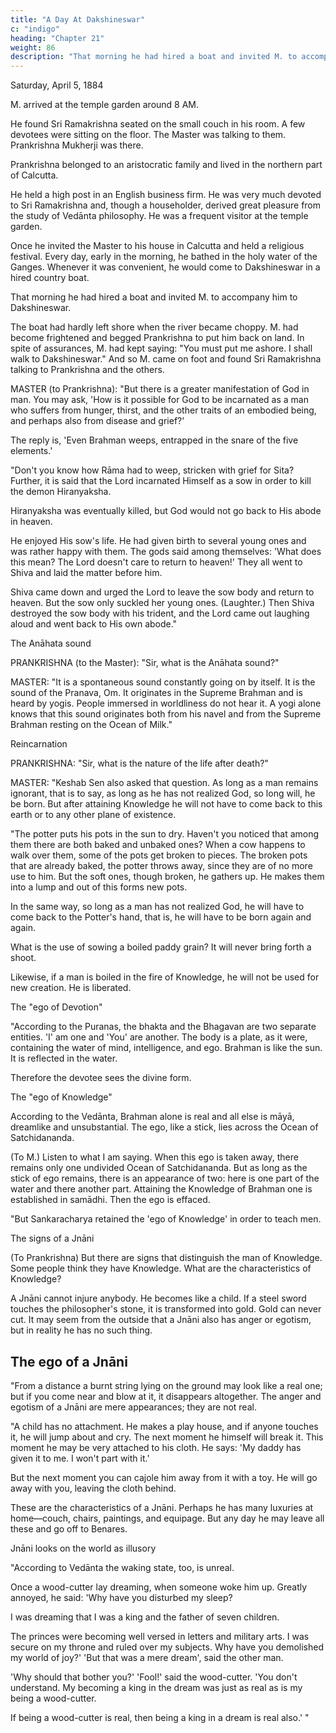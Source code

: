 ```yaml
---
title: "A Day At Dakshineswar"
c: "indigo"
heading: "Chapter 21"
weight: 86
description: "That morning he had hired a boat and invited M. to accompany him to Dakshineswar"
---
```



Saturday, April 5, 1884


M. arrived at the temple garden around 8 AM. 

He found Sri Ramakrishna seated on the small couch in his room. A few devotees were sitting on the floor. The Master was talking to them. Prankrishna Mukherji was there.

Prankrishna belonged to an aristocratic family and lived in the northern part of Calcutta.

He held a high post in an English business firm. He was very much devoted to Sri  Ramakrishna and, though a householder, derived great pleasure from the study of Vedānta philosophy. He was a frequent visitor at the temple garden. 

Once he invited the Master to his house in Calcutta and held a religious festival. Every day, early in the morning, he bathed in the holy water of the Ganges. Whenever it was convenient, he would come to Dakshineswar in a hired country boat.

That morning he had hired a boat and invited M. to accompany him to Dakshineswar.

The boat had hardly left shore when the river became choppy. M. had become frightened and begged Prankrishna to put him back on land. In spite of assurances, M. had kept saying: "You must put me ashore. I shall walk to Dakshineswar." And so M.
came on foot and found Sri Ramakrishna talking to Prankrishna and the others.

MASTER (to Prankrishna): "But there is a greater manifestation of God in man. You may ask, 'How is it possible for God to be incarnated as a man who suffers from hunger, thirst, and the other traits of an embodied being, and perhaps also from disease and grief?' 

The reply is, 'Even Brahman weeps, entrapped in the snare of the five elements.'

"Don't you know how Rāma had to weep, stricken with grief for Sita? Further, it is said that the Lord incarnated Himself as a sow in order to kill the demon Hiranyaksha. 

Hiranyaksha was eventually killed, but God would not go back to His abode in heaven. 

He enjoyed His sow's life. He had given birth to several young ones and was rather happy with them. The gods said among themselves: 'What does this mean? The Lord
doesn't care to return to heaven!' They all went to Shiva and laid the matter before him.

Shiva came down and urged the Lord to leave the sow body and return to heaven. But the sow only suckled her young ones. (Laughter.) Then Shiva destroyed the sow body
with his trident, and the Lord came out laughing aloud and went back to His own abode."

The Anāhata sound

PRANKRISHNA (to the Master): "Sir, what is the Anāhata sound?"

MASTER: "It is a spontaneous sound constantly going on by itself. It is the sound of the Pranava, Om. It originates in the Supreme Brahman and is heard by yogis. People immersed in worldliness do not hear it. A yogi alone knows that this sound originates
both from his navel and from the Supreme Brahman resting on the Ocean of Milk."

Reincarnation

PRANKRISHNA: "Sir, what is the nature of the life after death?"

MASTER: "Keshab Sen also asked that question. As long as a man remains ignorant, that is to say, as long as he has not realized God, so long will, he be born. But after attaining Knowledge he will not have to come back to this earth or to any other plane of
existence.

"The potter puts his pots in the sun to dry. Haven't you noticed that among them there are both baked and unbaked ones? When a cow happens to walk over them, some of the pots get broken to pieces. The broken pots that are already baked, the potter throws away, since they are of no more use to him. But the soft ones, though broken, he gathers up. He makes them into a lump and out of this forms new pots. 

In the same way, so long as a man has not realized God, he will have to come back to the Potter's hand, that is, he will have to be born again and again.

What is the use of sowing a boiled paddy grain? It will never bring forth a shoot.

Likewise, if a man is boiled in the fire of Knowledge, he will not be used for new
creation. He is liberated.

The "ego of Devotion"

"According to the Puranas, the bhakta and the Bhagavan are two separate entities. 'I' am one and 'You' are another. The body is a plate, as it were, containing the water of mind, intelligence, and ego. Brahman is like the sun. It is reflected in the water.

Therefore the devotee sees the divine form.

The "ego of Knowledge"

According to the Vedānta, Brahman alone is real and all else is māyā, dreamlike and
unsubstantial. The ego, like a stick, lies across the Ocean of Satchidananda. 

(To M.) Listen to what I am saying. When this ego is taken away, there remains only one undivided Ocean of Satchidananda. But as long as the stick of ego remains, there is an appearance of two: here is one part of the water and there another part. Attaining the Knowledge of Brahman one is established in samādhi. Then the ego is effaced.

"But Sankaracharya retained the 'ego of Knowledge' in order to teach men.

The signs of a Jnāni

(To Prankrishna) But there are signs that distinguish the man of Knowledge. Some people think they have Knowledge. What are the characteristics of Knowledge? 

A Jnāni cannot injure anybody. He becomes like a child. If a steel sword touches the philosopher's stone, it is transformed into gold. Gold can never cut. It may seem from the outside that a Jnāni also has anger or egotism, but in reality he has no such thing.


## The ego of a Jnāni 

"From a distance a burnt string lying on the ground may look like a real one; but if you come near and blow at it, it disappears altogether. The anger and egotism of a Jnāni are mere appearances; they are not real.

"A child has no attachment. He makes a play house, and if anyone touches it, he will jump about and cry. The next moment he himself will break it. This moment he may be very attached to his cloth. He says: 'My daddy has given it to me. I won't part with it.'

But the next moment you can cajole him away from it with a toy. He will go away with you, leaving the cloth behind.

These are the characteristics of a Jnāni. Perhaps he has many luxuries at home―couch, chairs, paintings, and equipage. But any day he may leave all these and go off to Benares.

Jnāni looks on the world as illusory

"According to Vedānta the waking state, too, is unreal.

Once a wood-cutter lay dreaming, when someone woke him up. Greatly annoyed, he said: 'Why have you
disturbed my sleep? 

I was dreaming that I was a king and the father of seven children.

The princes were becoming well versed in letters and military arts. I was secure on my throne and ruled over my subjects. Why have you demolished my world of joy?' 'But that was a mere dream', said the other man.

'Why should that bother you?' 'Fool!' said the wood-cutter. 'You don't understand. My becoming a king in the dream was just as
real as is my being a wood-cutter. 

If being a wood-cutter is real, then being a king in a dream is real also.' "
